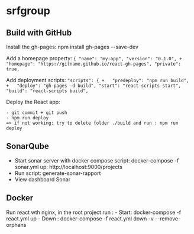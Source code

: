 # srfgroup

## Build with GitHub

Install the gh-pages: npm install gh-pages --save-dev

Add a homepage property: `{
                           "name": "my-app",
                           "version": "0.1.0",
                         + "homepage": "https://gitname.github.io/react-gh-pages",
                           "private": true,`
   

Add deployment scripts: `"scripts": {
                        +   "predeploy": "npm run build",
                        +   "deploy": "gh-pages -d build",
                            "start": "react-scripts start",
                            "build": "react-scripts build",`
                            
Deploy the React app: 

    - git commit + git push
    - npm run deploy
    => if not working: try to delete folder ./build and run : npm run deploy
    
    
## SonarQube
- Start sonar server with docker compose script: docker-compose -f sonar.yml up: http://localhost:9000/projects
- Run script: generate-sonar-rapport
- View dashboard Sonar


## Docker 
Run react wth nginx, in the root project run :
    - Start: docker-compose -f react.yml up
    - Down : docker-compose -f react.yml down -v --remove-orphans